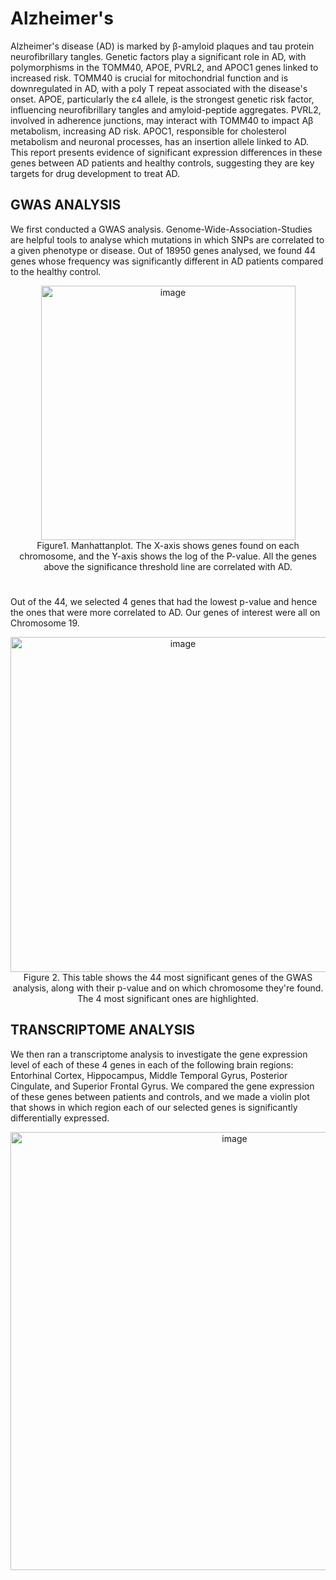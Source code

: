 # Alzheimer's
Alzheimer's disease (AD) is marked by β-amyloid plaques and tau protein neurofibrillary tangles. Genetic factors play a significant role in AD, with polymorphisms in the TOMM40, APOE, PVRL2, and APOC1 genes linked to increased risk. TOMM40 is crucial for mitochondrial function and is downregulated in AD, with a poly T repeat associated with the disease's onset. APOE, particularly the ε4 allele, is the strongest genetic risk factor, influencing neurofibrillary tangles and amyloid-peptide aggregates. PVRL2, involved in adherence junctions, may interact with TOMM40 to impact Aβ metabolism, increasing AD risk. APOC1, responsible for cholesterol metabolism and neuronal processes, has an insertion allele linked to AD. This report presents evidence of significant expression differences in these genes between AD patients and healthy controls, suggesting they are key targets for drug development to treat AD.

## GWAS ANALYSIS
We first conducted a GWAS analysis. Genome-Wide-Association-Studies are helpful tools to analyse which
mutations in which SNPs are correlated to a given phenotype or disease. Out of 18950 genes analysed, we found 44
genes whose frequency was significantly different in AD patients compared to the healthy control.

<div align="center">
 <img width="407" alt="image" src="https://github.com/maven2306/genes_Alzheimer-s/assets/169473359/498e02d3-2d33-40f8-9e3a-7e64aaf63475">
</div> 

<div align="center">
 Figure1. Manhattanplot. The X-axis shows genes found on each chromosome, and the Y-axis shows the log of the
 P-value. All the genes above the significance threshold line are correlated with AD.
</div> 

# 
Out of the 44, we selected 4 genes that had the lowest p-value and hence the ones that were more correlated to AD. Our genes of interest were all on Chromosome 19.
<div align="center">
 <img width="536" alt="image" src="https://github.com/maven2306/genes_Alzheimer-s/assets/169473359/3efc415a-71db-47c4-b719-519ba382fc83">
</div> 

<div align="center">
 Figure 2. This table shows the 44 most significant genes of the GWAS analysis, along with their p-value and on which chromosome they're found. The 4 most significant ones are highlighted.
</div> 

##  TRANSCRIPTOME ANALYSIS
We then ran a transcriptome analysis to investigate the gene expression level of each of these 4 genes in each of the following brain regions: Entorhinal Cortex, Hippocampus, Middle Temporal Gyrus, Posterior Cingulate, and Superior Frontal Gyrus. We compared the gene expression of these genes between patients and controls, and we made a violin plot that shows in which region each of our selected genes is significantly differentially expressed.

<div align="center">
 <img width="701" alt="image" src="https://github.com/maven2306/genes_Alzheimer-s/assets/169473359/963c5c2f-d9f6-4612-a8ba-77ccbc0b27fc">
</div> 




